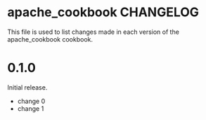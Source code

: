 # apache_cookbook CHANGELOG

This file is used to list changes made in each version of the apache_cookbook cookbook.

# 0.1.0

Initial release.

- change 0
- change 1

